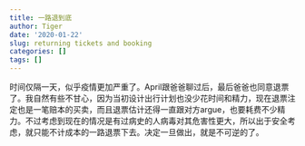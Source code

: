 ```yaml
---
title: 一路退到底
author: Tiger
date: '2020-01-22'
slug: returning tickets and booking 
categories: []
tags: []
---
```


时间仅隔一天，似乎疫情更加严重了。April跟爸爸聊过后，最后爸爸也同意退票了。我自然有些不甘心，因为当初设计出行计划也没少花时间和精力，现在退票注定也是一笔赔本的买卖，而且退票估计还得一直跟对方argue，也要耗费不少精力。不过考虑到现在的情况是有过病史的人病毒对其危害性更大，所以出于安全考虑，就只能不计成本的一路退票下去。决定一旦做出，就是不可逆的了。
